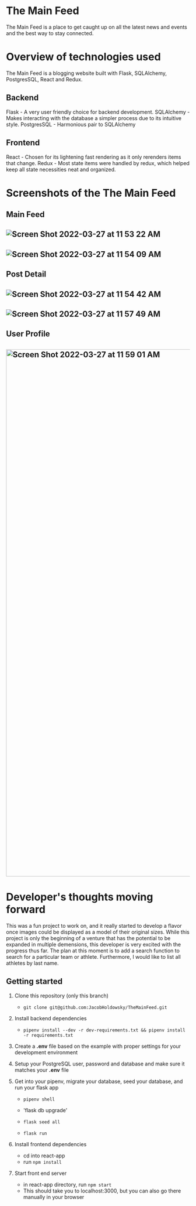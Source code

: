 # The Main Feed

The Main Feed is a place to get caught up on all the latest news and events and the best way to stay connected.

# Overview of technologies used

The Main Feed is a blogging website built with Flask, SQLAlchemy, PostgresSQL, React and Redux.

## Backend

Flask - A very user friendly choice for backend development.
SQLAlchemy -  Makes interacting with the database a simpler process due to its intuitive style. 
PostgresSQL - Harmonious pair to SQLAlchemy 

## Frontend

React - Chosen for its lightening fast rendering as it only rerenders items that change.
Redux - Most state items were handled by redux, which helped keep all state necessities neat and organized.

# Screenshots of the The Main Feed

## Main Feed

## ![Screen Shot 2022-03-27 at 11 53 22 AM](https://user-images.githubusercontent.com/52753308/160289767-21cbc0bd-477c-4880-b88a-e87c5d5e95b8.png)

## ![Screen Shot 2022-03-27 at 11 54 09 AM](https://user-images.githubusercontent.com/52753308/160289804-bd98dfd1-f173-4965-a6fc-543a28d1de36.png)

## Post Detail

## ![Screen Shot 2022-03-27 at 11 54 42 AM](https://user-images.githubusercontent.com/52753308/160289818-5f1103ba-9a63-4bae-b994-6e510625f9b1.png)

## ![Screen Shot 2022-03-27 at 11 57 49 AM](https://user-images.githubusercontent.com/52753308/160289963-ea32ba4b-bede-46c0-ac24-a445cf7894d4.png)

## User Profile

## <img width="1440" alt="Screen Shot 2022-03-27 at 11 59 01 AM" src="https://user-images.githubusercontent.com/52753308/160290034-206df406-f020-49d8-bdbb-40091da36532.png">

# Developer's thoughts moving forward

This was a fun project to work on, and it really started to develop a flavor once images could be displayed as a model of their original sizes.  While this project is only the beginning of a venture that has the potential to be expanded in multiple demensions, this developer is very excited with the progress thus far. The plan at this moment is to add a search function to search for a particular team or athlete. Furthermore, I would like to list all athletes by last name.

## Getting started

1. Clone this repository (only this branch)

      - `git clone git@github.com:JacobHoldowsky/TheMainFeed.git`

2. Install backend dependencies

      - `pipenv install --dev -r dev-requirements.txt && pipenv install -r requirements.txt`

3. Create a **.env** file based on the example with proper settings for your
   development environment
   
4. Setup your PostgreSQL user, password and database and make sure it matches your **.env** file

5. Get into your pipenv, migrate your database, seed your database, and run your flask app
      
      - `pipenv shell`

      - 'flask db upgrade'

      - `flask seed all`

      - `flask run`

6. Install frontend dependencies

      - cd into react-app
      - run `npm install`

7. Start front end server

      - in react-app directory, run `npm start`
      - This should take you to localhost:3000, but you can also go there manually in your browser
